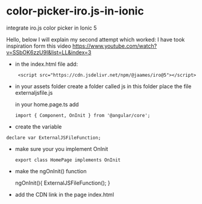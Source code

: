 # color-picker-iro.js-in-ionic
integrate iro.js color picker in Ionic 5


Hello, below I will explain my second attempt which worked:
I have took inspiration form this video
https://www.youtube.com/watch?v=SSbOK6zzU9I&list=LL&index=3

- in the index.html file add:

  ` <script src="https://cdn.jsdelivr.net/npm/@jaames/iro@5"></script>`
   
- in your assets folder create a folder called js in this folder place the file externaljsfile.js
  
  in your home.page.ts add
  
  `import { Component, OnInit } from '@angular/core';`
  
 - create the variable
 
 ` declare var ExternalJSFileFunction; `
 
- make sure your you implement OnInit
  
  `export class HomePage implements OnInit `
  
 - make the ngOnInit() function
   
   ngOnInit(){
    ExternalJSFileFunction();
  }
  
  - add the CDN link in the page index.html
  
     <script src="https://cdn.jsdelivr.net/npm/@jaames/iro@5"></script>
